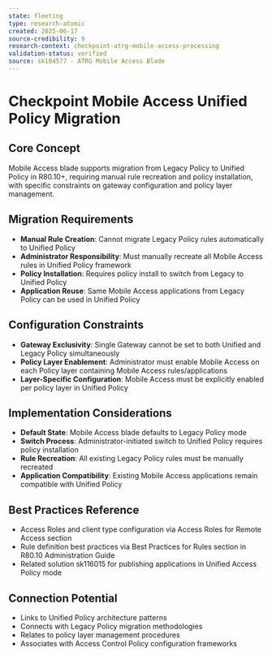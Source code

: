 ```yaml
---
state: fleeting
type: research-atomic
created: 2025-06-17
source-credibility: 9
research-context: checkpoint-atrg-mobile-access-processing
validation-status: verified
source: sk104577 - ATRG Mobile Access Blade
---
```


# Checkpoint Mobile Access Unified Policy Migration

## Core Concept
Mobile Access blade supports migration from Legacy Policy to Unified Policy in R80.10+, requiring manual rule recreation and policy installation, with specific constraints on gateway configuration and policy layer management.

## Migration Requirements
- **Manual Rule Creation**: Cannot migrate Legacy Policy rules automatically to Unified Policy
- **Administrator Responsibility**: Must manually recreate all Mobile Access rules in Unified Policy framework
- **Policy Installation**: Requires policy install to switch from Legacy to Unified Policy
- **Application Reuse**: Same Mobile Access applications from Legacy Policy can be used in Unified Policy

## Configuration Constraints
- **Gateway Exclusivity**: Single Gateway cannot be set to both Unified and Legacy Policy simultaneously
- **Policy Layer Enablement**: Administrator must enable Mobile Access on each Policy layer containing Mobile Access rules/applications
- **Layer-Specific Configuration**: Mobile Access must be explicitly enabled per policy layer in Unified Policy

## Implementation Considerations
- **Default State**: Mobile Access blade defaults to Legacy Policy mode
- **Switch Process**: Administrator-initiated switch to Unified Policy requires policy installation
- **Rule Recreation**: All existing Legacy Policy rules must be manually recreated
- **Application Compatibility**: Existing Mobile Access applications remain compatible with Unified Policy

## Best Practices Reference
- Access Roles and client type configuration via Access Roles for Remote Access section
- Rule definition best practices via Best Practices for Rules section in R80.10 Administration Guide
- Related solution sk116015 for publishing applications in Unified Access Policy mode

## Connection Potential
- Links to Unified Policy architecture patterns
- Connects with Legacy Policy migration methodologies
- Relates to policy layer management procedures
- Associates with Access Control Policy configuration frameworks